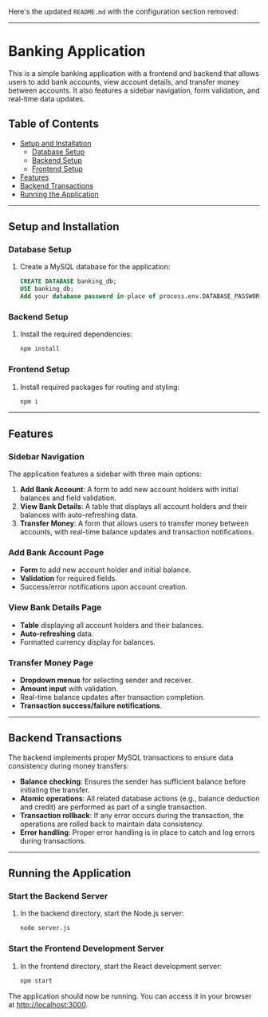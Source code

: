 Here's the updated `README.md` with the configuration section removed:

---

# Banking Application

This is a simple banking application with a frontend and backend that allows users to add bank accounts, view account details, and transfer money between accounts. It also features a sidebar navigation, form validation, and real-time data updates.

## Table of Contents
- [Setup and Installation](#setup-and-installation)
  - [Database Setup](#database-setup)
  - [Backend Setup](#backend-setup)
  - [Frontend Setup](#frontend-setup)
- [Features](#features)
- [Backend Transactions](#backend-transactions)
- [Running the Application](#running-the-application)

---

## Setup and Installation

### Database Setup
1. Create a MySQL database for the application:
   ```sql
   CREATE DATABASE banking_db;
   USE banking_db;
   Add your database password in-place of process.env.DATABASE_PASSWORD 
   ```

### Backend Setup
1. Install the required dependencies:
   ```bash
   npm install 
   ```

### Frontend Setup
1. Install required packages for routing and styling:
   ```bash
   npm i
   ```

---

## Features

### Sidebar Navigation
The application features a sidebar with three main options:
1. **Add Bank Account**: A form to add new account holders with initial balances and field validation.
2. **View Bank Details**: A table that displays all account holders and their balances with auto-refreshing data.
3. **Transfer Money**: A form that allows users to transfer money between accounts, with real-time balance updates and transaction notifications.

### Add Bank Account Page
- **Form** to add new account holder and initial balance.
- **Validation** for required fields.
- Success/error notifications upon account creation.

### View Bank Details Page
- **Table** displaying all account holders and their balances.
- **Auto-refreshing** data.
- Formatted currency display for balances.

### Transfer Money Page
- **Dropdown menus** for selecting sender and receiver.
- **Amount input** with validation.
- Real-time balance updates after transaction completion.
- **Transaction success/failure notifications**.

---

## Backend Transactions

The backend implements proper MySQL transactions to ensure data consistency during money transfers:
- **Balance checking**: Ensures the sender has sufficient balance before initiating the transfer.
- **Atomic operations**: All related database actions (e.g., balance deduction and credit) are performed as part of a single transaction.
- **Transaction rollback**: If any error occurs during the transaction, the operations are rolled back to maintain data consistency.
- **Error handling**: Proper error handling is in place to catch and log errors during transactions.

---

## Running the Application

### Start the Backend Server
1. In the backend directory, start the Node.js server:
   ```bash
   node server.js
   ```

### Start the Frontend Development Server
1. In the frontend directory, start the React development server:
   ```bash
   npm start
   ```

The application should now be running. You can access it in your browser at [http://localhost:3000](http://localhost:3000).

